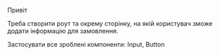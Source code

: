 Привіт

Треба створити роут та окрему сторінку, на якій користувач зможе додати інформацію для замовлення.

Застосувати все зроблені компоненти: Input, Button 